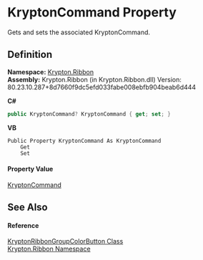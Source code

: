 # KryptonCommand Property


Gets and sets the associated KryptonCommand.



## Definition
**Namespace:** <a href="1e9bc734-cff9-e9b8-f013-94cdac669794.md">Krypton.Ribbon</a>  
**Assembly:** Krypton.Ribbon (in Krypton.Ribbon.dll) Version: 80.23.10.287+8d7660f9dc5efd033fabe008ebfb904beab6d444

**C#**
``` C#
public KryptonCommand? KryptonCommand { get; set; }
```
**VB**
``` VB
Public Property KryptonCommand As KryptonCommand
	Get
	Set
```



#### Property Value
<a href="405c9190-9a07-407c-9d40-1510447ccef6.md">KryptonCommand</a>

## See Also


#### Reference
<a href="bab30d37-4263-5f5f-f567-4b11a8d08430.md">KryptonRibbonGroupColorButton Class</a>  
<a href="1e9bc734-cff9-e9b8-f013-94cdac669794.md">Krypton.Ribbon Namespace</a>  
